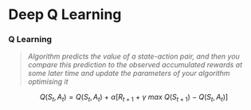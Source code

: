 # Deep Q Learning

### Q Learning
> *Algorithm predicts the value of a state-action pair, and then you compare this prediction to the observed accumulated rewards at some later time and update the parameters of your algorithm optimising it*

$$Q(S_t, A_t) = Q(S_t, A_t) \ + \ \alpha [R_{t+1} \ + \ \gamma \ max\ Q(S_{t+1})\ - \ Q(S_t, A_t) ]$$

